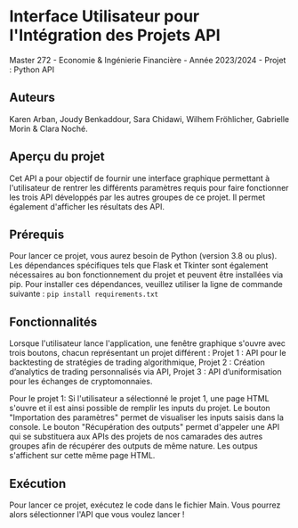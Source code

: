 # Interface Utilisateur pour l'Intégration des Projets API

Master 272 - Economie & Ingénierie Financière - Année 2023/2024 - Projet : Python API

## Auteurs

Karen Arban, Joudy Benkaddour, Sara Chidawi, Wilhem Fröhlicher, Gabrielle Morin & Clara Noché.

## Aperçu du projet

Cet API a pour objectif de fournir une interface graphique permettant à l'utilisateur de rentrer les différents paramètres requis pour faire fonctionner les trois API développés par les autres groupes de ce projet. Il permet également d'afficher les résultats des API.

## Prérequis

Pour lancer ce projet, vous aurez besoin de Python (version 3.8 ou plus).
Les dépendances spécifiques tels que Flask et Tkinter sont également nécessaires au bon fonctionnement du projet et peuvent être installées via pip.
Pour installer ces dépendances, veuillez utiliser la ligne de commande suivante : ``` pip install requirements.txt ```

## Fonctionnalités 

Lorsque l'utilisateur lance l'application, une fenêtre graphique s'ouvre avec trois boutons, chacun représentant un projet différent :
Projet 1 : API pour le backtesting de stratégies de trading algorithmique,
Projet 2 : Création d’analytics de trading personnalisés via API,
Projet 3 : API d’uniformisation pour les échanges de cryptomonnaies.

Pour le projet 1:
Si l'utilisateur a sélectionné le projet 1, une page HTML s'ouvre et il est ainsi possible de remplir les inputs du projet. Le bouton "Importation des paramètres" permet de visualiser les inputs saisis dans la console. Le bouton "Récupération des outputs" permet d'appeler une API qui se substituera aux APIs des projets de nos camarades des autres groupes afin de récupérer des outputs de même nature. Les outpus s'affichent sur cette même page HTML.


## Exécution

Pour lancer ce projet, exécutez le code dans le fichier Main. Vous pourrez alors sélectionner l'API que vous voulez lancer !
